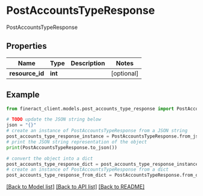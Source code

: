 # PostAccountsTypeResponse

PostAccountsTypeResponse

## Properties

Name | Type | Description | Notes
------------ | ------------- | ------------- | -------------
**resource_id** | **int** |  | [optional] 

## Example

```python
from fineract_client.models.post_accounts_type_response import PostAccountsTypeResponse

# TODO update the JSON string below
json = "{}"
# create an instance of PostAccountsTypeResponse from a JSON string
post_accounts_type_response_instance = PostAccountsTypeResponse.from_json(json)
# print the JSON string representation of the object
print(PostAccountsTypeResponse.to_json())

# convert the object into a dict
post_accounts_type_response_dict = post_accounts_type_response_instance.to_dict()
# create an instance of PostAccountsTypeResponse from a dict
post_accounts_type_response_from_dict = PostAccountsTypeResponse.from_dict(post_accounts_type_response_dict)
```
[[Back to Model list]](../README.md#documentation-for-models) [[Back to API list]](../README.md#documentation-for-api-endpoints) [[Back to README]](../README.md)


